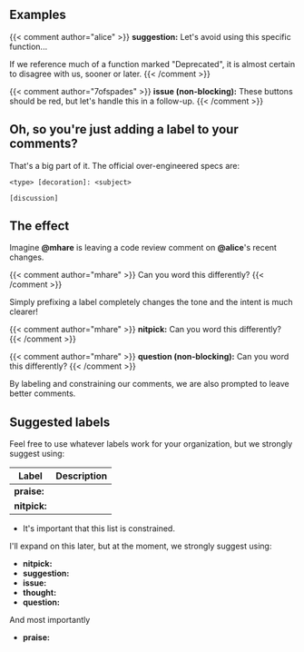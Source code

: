 ## Examples

{{< comment author="alice" >}}
**suggestion:** Let's avoid using this specific function...

If we reference much of a function marked "Deprecated", it is almost certain to disagree with us, sooner or later.
{{< /comment >}}

{{< comment author="7ofspades" >}}
**issue (non-blocking):** These buttons should be red, but let's handle this in a follow-up.
{{< /comment >}}

## Oh, so you're just adding a label to your comments?

That's a big part of it. The official over-engineered specs are:

```
<type> [decoration]: <subject>

[discussion]
```

## The effect

Imagine **@mhare** is leaving a code review comment on **@alice**'s recent changes.

{{< comment author="mhare" >}}
Can you word this differently?
{{< /comment >}}

Simply prefixing a label completely changes the tone and the intent is much clearer!

{{< comment author="mhare" >}}
**nitpick:** Can you word this differently?
{{< /comment >}}

{{< comment author="mhare" >}}
**question (non-blocking):** Can you word this differently?
{{< /comment >}}

By labeling and constraining our comments, we are also prompted to leave better comments.


## Suggested labels

Feel free to use whatever labels work for your organization, but we strongly suggest using:

| Label | Description |
|-------|-------------|
| **praise:** |     |
| **nitpick:** |    |

- It's important that this list is constrained. 

I'll expand on this later, but at the moment, we strongly suggest using:

- **nitpick:**
- **suggestion:**
- **issue:**
- **thought:**
- **question:**

And most importantly

- **praise:**
